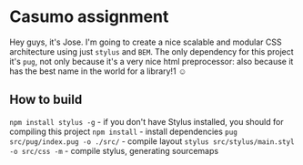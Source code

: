 # Casumo assignment

Hey guys, it's Jose. I'm going to create a nice scalable and modular CSS architecture using just `stylus` and `BEM`. The only dependency for this project it's `pug`, not only because it's a very nice html preprocessor: also because it has the best name in the world for a library!1 :relaxed:

## How to build
  `npm install stylus -g` - if you don't have Stylus installed, you should for compiling this project
  `npm install` - install dependencies
  `pug src/pug/index.pug -o ./src/` - compile layout
  `stylus src/stylus/main.styl -o src/css -m` - compile stylus, generating sourcemaps
